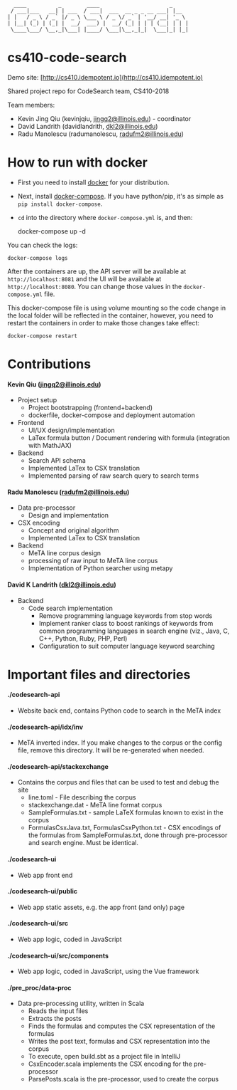 ```
  ____          _        ____                      _
 / ___|___   __| | ___  / ___|  ___  __ _ _ __ ___| |__
| |   / _ \ / _` |/ _ \ \___ \ / _ \/ _` | '__/ __| '_ \
| |__| (_) | (_| |  __/  ___) |  __/ (_| | | | (__| | | |
 \____\___/ \__,_|\___| |____/ \___|\__,_|_|  \___|_| |_|

```

# cs410-code-search

Demo site: [http://cs410.idempotent.io](http://cs410.idempotent.io)

Shared project repo for CodeSearch team, CS410-2018

Team members:

* Kevin Jing Qiu (kevinjqiu, jingq2@illinois.edu)  - coordinator
* David Landrith (davidlandrith, dkl2@illinois.edu)
* Radu Manolescu (radumanolescu, radufm2@illinois.edu)

# How to run with docker

* First you need to install [docker](https://docker.io) for your distribution.
* Next, install [docker-compose](https://docs.docker.com/compose/install/).  If you have python/pip, it's as simple as `pip install docker-compose`.
* `cd` into the directory where `docker-compose.yml` is, and then:


    docker-compose up -d

You can check the logs:

    docker-compose logs

After the containers are up, the API server will be available at `http://localhost:8081` and the UI will be available at `http://localhost:8080`.  You can change those values in the `docker-compose.yml` file.

This docker-compose file is using volume mounting so the code change in the local folder will be reflected in the container, however, you need to restart the containers in order to make those changes take effect:

    docker-compose restart

Contributions
=============

#### Kevin Qiu (jingq2@illinois.edu)

* Project setup
    * Project bootstrapping (frontend+backend)
    * dockerfile, docker-compose and deployment automation
* Frontend
    * UI/UX design/implementation
    * LaTex formula button / Document rendering with formula (integration with MathJAX)
* Backend
    * Search API schema
    * Implemented LaTex to CSX translation
    * Implemented parsing of raw search query to search terms
#### Radu Manolescu (radufm2@illinois.edu)
* Data pre-processor
    * Design and implementation
* CSX encoding
    * Concept and original algorithm
    * Implemented LaTex to CSX translation
* Backend
    * MeTA line corpus design
    * processing of raw input to MeTA line corpus
    * Implementation of Python searcher using metapy
#### David K Landrith (dkl2@illinois.edu)
* Backend
    * Code search implementation
      * Remove programming language keywords from stop words
      * Implement ranker class to boost rankings of keywords from common programming languages in search engine (viz., Java, C, C++, Python, Ruby, PHP, Perl)
      * Configuration to suit computer language keyword searching 

Important files and directories
=============
#### ./codesearch-api
* Website back end, contains Python code to search in the MeTA index
#### ./codesearch-api/idx/inv
* MeTA inverted index. If you make changes to the corpus or the config file, remove this directory. It will be re-generated when needed.
#### ./codesearch-api/stackexchange
* Contains the corpus and files that can be used to test and debug the site
    * line.toml - File describing the corpus
    * stackexchange.dat - MeTA line format corpus
    * SampleFormulas.txt - sample LaTeX formulas known to exist in the corpus
    * FormulasCsxJava.txt, FormulasCsxPython.txt - CSX encodings of the formulas from SampleFormulas.txt, done through pre-processor and search engine. Must be identical.
#### ./codesearch-ui
* Web app front end
#### ./codesearch-ui/public
* Web app static assets, e.g. the app front (and only) page
#### ./codesearch-ui/src
* Web app logic, coded in JavaScript
#### ./codesearch-ui/src/components
* Web app logic, coded in JavaScript, using the Vue framework
#### ./pre_proc/data-proc
* Data pre-processing utility, written in Scala
    * Reads the input files
    * Extracts the posts
    * Finds the formulas and computes the CSX representation of the formulas
    * Writes the post text, formulas and CSX representation into the corpus
    * To execute, open build.sbt as a project file in IntelliJ
    * CsxEncoder.scala implements the CSX encoding for the pre-processor
    * ParsePosts.scala is the pre-processor, used to create the corpus
